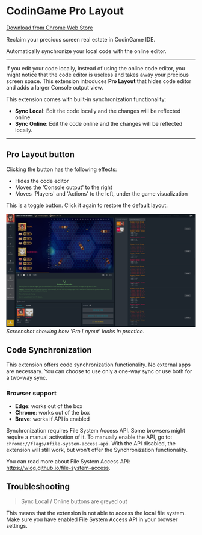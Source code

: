 # CodinGame Pro Layout

[Download from Chrome Web Store](https://chromewebstore.google.com/detail/fleeplnobejocpmlphmbhlnhnimoglpa)

Reclaim your precious screen real estate in CodinGame IDE.

Automatically synchronize your local code with the online editor.

---

If you edit your code locally, instead of using the online code editor, you might notice that the code editor is useless and takes away your precious screen space. This extension introduces **Pro Layout** that hides code editor and adds a larger Console output view.

This extension comes with built-in synchronization functionality:

- **Sync Local**: Edit the code locally and the changes will be reflected online.
- **Sync Online**: Edit the code online and the changes will be reflected locally.

---

## Pro Layout button

Clicking the button has the following effects:

* Hides the code editor
* Moves the 'Console output' to the right
* Moves 'Players' and 'Actions' to the left, under the game visualization

This is a toggle button. Click it again to restore the default layout.

![screenshot](images/screenshot.png)
*Screenshot showing how 'Pro Layout' looks in practice.*

## Code Synchronization

This extension offers code synchronization functionality. No external apps are necessary. You can choose to use only a one-way sync or use both for a two-way sync.

### Browser support

* **Edge**: works out of the box
* **Chrome**: works out of the box
* **Brave**: works if API is enabled

Synchronization requires File System Access API. Some browsers might require a manual activation of it. To manually enable the API, go to: `chrome://flags/#file-system-access-api`. With the API disabled, the extension will still work, but won't offer the Synchronization functionality.

You can read more about File System Access API: https://wicg.github.io/file-system-access.

## Troubleshooting

> Sync Local / Online buttons are greyed out

This means that the extension is not able to access the local file system. Make sure you have enabled File System Access API in your browser settings.
